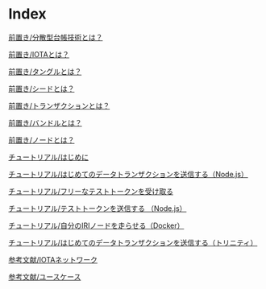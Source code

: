 # Index
[前置き/分散型台帳技術とは？](/introduction/what-is-dlt.md)

[前置き/IOTAとは？](/introduction/what-is-iota.md)

[前置き/タングルとは？](/introduction/what-is-the-tangle.md)

[前置き/シードとは？](/introduction/what-is-a-seed.md)

[前置き/トランザクションとは？](/introduction/what-is-a-transaction.md)

[前置き/バンドルとは？](/introduction/what-is-a-bundle.md)

[前置き/ノードとは？](/introduction/what-is-a-node.md)

[チュートリアル/はじめに](/tutorials/get-started.md)

[チュートリアル/はじめてのデータトランザクションを送信する（Node.js）](/tutorials/send-a-zero-value-transaction-with-nodejs.md)

[チュートリアル/フリーなテストトークンを受け取る](/tutorials/receive-test-tokens.md)

[チュートリアル/テストトークンを送信する （Node.js）](/tutorials/send-iota-tokens.md)

[チュートリアル/自分のIRIノードを走らせる（Docker）](/tutorials/run-your-own-iri-node.md)

[チュートリアル/はじめてのデータトランザクションを送信する（トリニティ）](/tutorials/send-a-zero-value-transaction-with-the-trinity-wallet.md)

[参考文献/IOTAネットワーク](/references/iota-networks.md)

[参考文献/ユースケース](/references/use-cases.md)

<!-- [Introduction/What is distributed ledger technology?](/introduction/what-is-dlt.md) -->
<!--  -->
<!-- [Introduction/What is IOTA?](/introduction/what-is-iota.md) -->
<!--  -->
<!-- [Introduction/What is the Tangle?](/introduction/what-is-the-tangle.md) -->
<!--  -->
<!-- [Introduction/What is a seed?](/introduction/what-is-a-seed.md) -->
<!--  -->
<!-- [Introduction/What is a transaction?](/introduction/what-is-a-transaction.md) -->
<!--  -->
<!-- [Introduction/What is a bundle?](/introduction/what-is-a-bundle.md) -->
<!--  -->
<!-- [Introduction/What is a node?](/introduction/what-is-a-node.md) -->
<!--  -->
<!-- [Tutorials/Get started](/tutorials/get-started.md) -->
<!--  -->
<!-- [Tutorials/Send your first data transaction (Node.js)](/tutorials/send-a-zero-value-transaction-with-nodejs.md) -->
<!--  -->
<!-- [Tutorials/Receive free test tokens](/tutorials/receive-test-tokens.md) -->
<!--  -->
<!-- [Tutorials/Send test IOTA tokens (Node.js)](/tutorials/send-iota-tokens.md) -->
<!--  -->
<!-- [Tutorials/Run your own IRI node (Docker)](/tutorials/run-your-own-iri-node.md) -->
<!--  -->
<!-- [Tutorials/Send your first data transaction (Trinity)](/tutorials/send-a-zero-value-transaction-with-the-trinity-wallet.md) -->
<!--  -->
<!-- [References/IOTA networks](/references/iota-networks.md) -->
<!--  -->
<!-- [References/Use cases](/references/use-cases.md) -->
